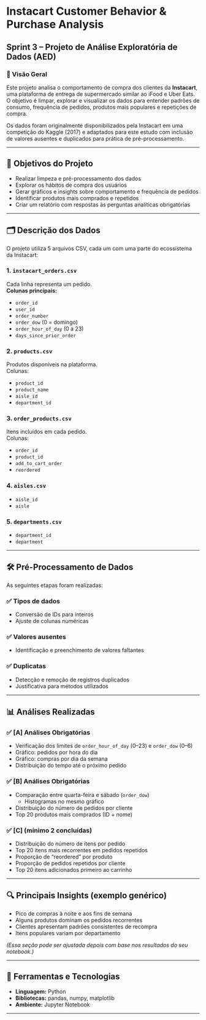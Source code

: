 # Instacart Customer Behavior & Purchase Analysis  
## Sprint 3 – Projeto de Análise Exploratória de Dados (AED)

### 📌 Visão Geral  
Este projeto analisa o comportamento de compra dos clientes da **Instacart**, uma plataforma de entrega de supermercado similar ao iFood e Uber Eats.  
O objetivo é limpar, explorar e visualizar os dados para entender padrões de consumo, frequência de pedidos, produtos mais populares e repetições de compra.

Os dados foram originalmente disponibilizados pela Instacart em uma competição do Kaggle (2017) e adaptados para este estudo com inclusão de valores ausentes e duplicados para prática de pré-processamento.

---

## 🎯 Objetivos do Projeto

- Realizar limpeza e pré-processamento dos dados  
- Explorar os hábitos de compra dos usuários  
- Gerar gráficos e insights sobre comportamento e frequência de pedidos  
- Identificar produtos mais comprados e repetidos  
- Criar um relatório com respostas às perguntas analíticas obrigatórias  

---

## 🗂️ Descrição dos Dados

O projeto utiliza 5 arquivos CSV, cada um com uma parte do ecossistema da Instacart:

### 1. `instacart_orders.csv`
Cada linha representa um pedido.  
**Colunas principais:**
- `order_id`
- `user_id`
- `order_number`
- `order_dow` (0 = domingo)
- `order_hour_of_day` (0 a 23)
- `days_since_prior_order`

### 2. `products.csv`
Produtos disponíveis na plataforma.  
Colunas:
- `product_id`
- `product_name`
- `aisle_id`
- `department_id`

### 3. `order_products.csv`
Itens incluídos em cada pedido.  
Colunas:
- `order_id`
- `product_id`
- `add_to_cart_order`
- `reordered`

### 4. `aisles.csv`
- `aisle_id`
- `aisle`

### 5. `departments.csv`
- `department_id`
- `department`

---

## 🛠️ Pré-Processamento de Dados

As seguintes etapas foram realizadas:

### ✅ Tipos de dados
- Conversão de IDs para inteiros  
- Ajuste de colunas numéricas

### ✅ Valores ausentes
- Identificação e preenchimento de valores faltantes

### ✅ Duplicatas
- Detecção e remoção de registros duplicados  
- Justificativa para métodos utilizados

---

## 📊 Análises Realizadas

### ✅ [A] Análises Obrigatórias
- Verificação dos limites de `order_hour_of_day` (0–23) e `order_dow` (0–6)  
- Gráfico: pedidos por hora do dia  
- Gráfico: compras por dia da semana  
- Distribuição do tempo até o próximo pedido

### ✅ [B] Análises Obrigatórias
- Comparação entre quarta-feira e sábado (`order_dow`)  
  - Histogramas no mesmo gráfico  
- Distribuição do número de pedidos por cliente  
- Top 20 produtos mais comprados (ID + nome)

### ✅ [C] (mínimo 2 concluídas)
- Distribuição do número de itens por pedido  
- Top 20 itens mais recorrentes em pedidos repetidos  
- Proporção de “reordered” por produto  
- Proporção de pedidos repetidos por cliente  
- Top 20 itens adicionados primeiro ao carrinho

---

## 🔍 Principais Insights (exemplo genérico)
- Pico de compras à noite e aos fins de semana  
- Alguns produtos dominam os pedidos recorrentes  
- Clientes apresentam padrões consistentes de recompra  
- Itens populares variam por departamento

*(Essa seção pode ser ajustada depois com base nos resultados do seu notebook.)*

---

## 🧪 Ferramentas e Tecnologias

- **Linguagem:** Python  
- **Bibliotecas:** pandas, numpy, matplotlib
- **Ambiente:** Jupyter Notebook

---
